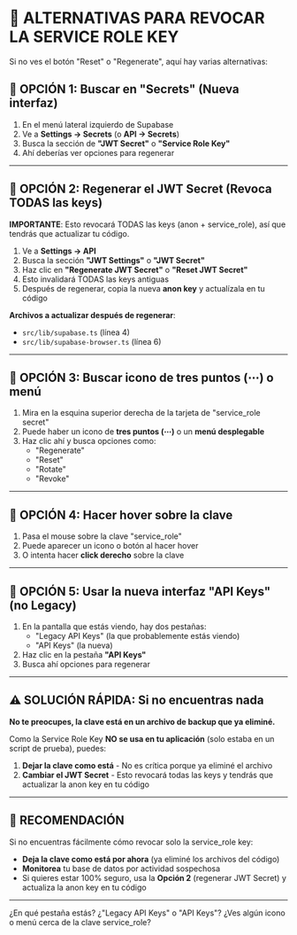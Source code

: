 # 🔄 ALTERNATIVAS PARA REVOCAR LA SERVICE ROLE KEY

Si no ves el botón "Reset" o "Regenerate", aquí hay varias alternativas:

## 📍 OPCIÓN 1: Buscar en "Secrets" (Nueva interfaz)

1. En el menú lateral izquierdo de Supabase
2. Ve a **Settings → Secrets** (o **API → Secrets**)
3. Busca la sección de **"JWT Secret"** o **"Service Role Key"**
4. Ahí deberías ver opciones para regenerar

---

## 📍 OPCIÓN 2: Regenerar el JWT Secret (Revoca TODAS las keys)

**IMPORTANTE**: Esto revocará TODAS las keys (anon + service_role), así que tendrás que actualizar tu código.

1. Ve a **Settings → API**
2. Busca la sección **"JWT Settings"** o **"JWT Secret"**
3. Haz clic en **"Regenerate JWT Secret"** o **"Reset JWT Secret"**
4. Esto invalidará TODAS las keys antiguas
5. Después de regenerar, copia la nueva **anon key** y actualízala en tu código

**Archivos a actualizar después de regenerar**:
- `src/lib/supabase.ts` (línea 4)
- `src/lib/supabase-browser.ts` (línea 6)

---

## 📍 OPCIÓN 3: Buscar icono de tres puntos (⋯) o menú

1. Mira en la esquina superior derecha de la tarjeta de "service_role secret"
2. Puede haber un icono de **tres puntos (⋯)** o un **menú desplegable**
3. Haz clic ahí y busca opciones como:
   - "Regenerate"
   - "Reset"
   - "Rotate"
   - "Revoke"

---

## 📍 OPCIÓN 4: Hacer hover sobre la clave

1. Pasa el mouse sobre la clave "service_role"
2. Puede aparecer un icono o botón al hacer hover
3. O intenta hacer **click derecho** sobre la clave

---

## 📍 OPCIÓN 5: Usar la nueva interfaz "API Keys" (no Legacy)

1. En la pantalla que estás viendo, hay dos pestañas:
   - "Legacy API Keys" (la que probablemente estás viendo)
   - "API Keys" (la nueva)
2. Haz clic en la pestaña **"API Keys"**
3. Busca ahí opciones para regenerar

---

## ⚠️ SOLUCIÓN RÁPIDA: Si no encuentras nada

**No te preocupes, la clave está en un archivo de backup que ya eliminé.**

Como la Service Role Key **NO se usa en tu aplicación** (solo estaba en un script de prueba), puedes:

1. **Dejar la clave como está** - No es crítica porque ya eliminé el archivo
2. **Cambiar el JWT Secret** - Esto revocará todas las keys y tendrás que actualizar la anon key en tu código

---

## 🎯 RECOMENDACIÓN

Si no encuentras fácilmente cómo revocar solo la service_role key:
- **Deja la clave como está por ahora** (ya eliminé los archivos del código)
- **Monitorea** tu base de datos por actividad sospechosa
- Si quieres estar 100% seguro, usa la **Opción 2** (regenerar JWT Secret) y actualiza la anon key en tu código

---

¿En qué pestaña estás? ¿"Legacy API Keys" o "API Keys"? ¿Ves algún icono o menú cerca de la clave service_role?

